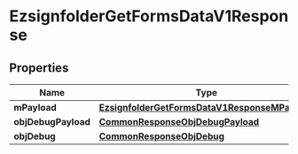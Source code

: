 

# EzsignfolderGetFormsDataV1Response

## Properties

Name | Type | Description | Notes
------------ | ------------- | ------------- | -------------
**mPayload** | [**EzsignfolderGetFormsDataV1ResponseMPayload**](EzsignfolderGetFormsDataV1ResponseMPayload.md) |  | 
**objDebugPayload** | [**CommonResponseObjDebugPayload**](CommonResponseObjDebugPayload.md) |  |  [optional]
**objDebug** | [**CommonResponseObjDebug**](CommonResponseObjDebug.md) |  |  [optional]




